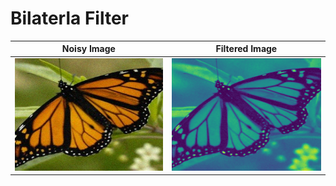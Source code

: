 # Bilaterla Filter

Noisy Image | Filtered Image
:---: | :---:
<img src="butterfly_noisy.jpg"  width="300" height="180" /> | <img src="my_bilateral_filter_1.png"  width="300" height="180" />
